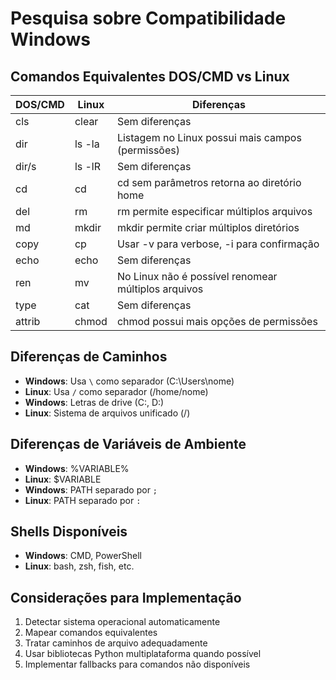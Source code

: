 # Pesquisa sobre Compatibilidade Windows

## Comandos Equivalentes DOS/CMD vs Linux

| DOS/CMD | Linux | Diferenças |
|---------|-------|------------|
| cls | clear | Sem diferenças |
| dir | ls -la | Listagem no Linux possui mais campos (permissões) |
| dir/s | ls -lR | Sem diferenças |
| cd | cd | cd sem parâmetros retorna ao diretório home |
| del | rm | rm permite especificar múltiplos arquivos |
| md | mkdir | mkdir permite criar múltiplos diretórios |
| copy | cp | Usar -v para verbose, -i para confirmação |
| echo | echo | Sem diferenças |
| ren | mv | No Linux não é possível renomear múltiplos arquivos |
| type | cat | Sem diferenças |
| attrib | chmod | chmod possui mais opções de permissões |

## Diferenças de Caminhos
- **Windows**: Usa `\` como separador (C:\Users\nome)
- **Linux**: Usa `/` como separador (/home/nome)
- **Windows**: Letras de drive (C:, D:)
- **Linux**: Sistema de arquivos unificado (/)

## Diferenças de Variáveis de Ambiente
- **Windows**: %VARIABLE%
- **Linux**: $VARIABLE
- **Windows**: PATH separado por `;`
- **Linux**: PATH separado por `:`

## Shells Disponíveis
- **Windows**: CMD, PowerShell
- **Linux**: bash, zsh, fish, etc.

## Considerações para Implementação
1. Detectar sistema operacional automaticamente
2. Mapear comandos equivalentes
3. Tratar caminhos de arquivo adequadamente
4. Usar bibliotecas Python multiplataforma quando possível
5. Implementar fallbacks para comandos não disponíveis

